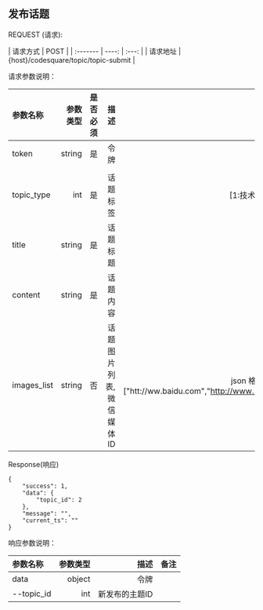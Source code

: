## 发布话题



REQUEST (请求):

|  请求方式    |    POST     |
| :------- | ----: | :---:  |
| 请求地址 | {host}/codesquare/topic/topic-submit   |

请求参数说明：

|    参数名称  | 参数类型 | 是否必须   | 描述   |备注|
| :------- | ----: | ---: | ---:   | ---:   |
| token | string |  是    |  令牌  ||
|||||
|topic_type|int|是|话题标签|[1:技术，2:点子]|
|title|string|是|话题标题||
|content|string|是|话题内容||
|images_list|string|否|话题图片列表,微信媒体ID|json 格式，eg：["htt://ww.baidu.com","http://www.11.com"]|





Response(响应)
	
    {
        "success": 1,
        "data": {
            "topic_id": 2
        },
        "message": "",
        "current_ts": ""
    }


响应参数说明：

|    参数名称  | 参数类型 |  描述  |   备注 |
| :------- | ----: | ---: | ---:   | 
| data | object |    令牌  |    |
| --topic_id|int|新发布的主题ID||
